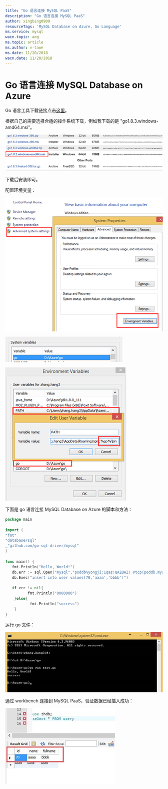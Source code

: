 ```yaml
---
title: "Go 语言连接 MySQL PaaS"
description: "Go 语言连接 MySQL PaaS"
author: xingbing0909
resourceTags: 'MySQL Database on Azure, Go Language'
ms.service: mysql
wacn.topic: aog
ms.topic: article
ms.author: v-tawe
ms.date: 11/20/2018
wacn.date: 11/20/2018
---
```


# Go 语言连接 MySQL Database on Azure

Go 语言工具下载链接点击[这里](https://golang.org/dl/)。

根据自己的需要选择合适的操作系统下载，例如我下载的是 "go1.8.3.windows-amd64.msi"。

![01](media/aog-mysql-howto-connect-mysql-pass-by-go-language/01.png "01")

下载后安装即可。

配置环境变量：

![02](media/aog-mysql-howto-connect-mysql-pass-by-go-language/02.png "02")

![03](media/aog-mysql-howto-connect-mysql-pass-by-go-language/03.png "03")

![04](media/aog-mysql-howto-connect-mysql-pass-by-go-language/04.png "04")

下面是 go 语言连接 MySQL Database on Azure 的脚本和方法：

```go
package main

import (
"fmt"
"database/sql"
_"github.com/go-sql-driver/mysql"
)

func main() {
   fmt.Println("Hello, World!")
   db,err := sql.Open("mysql","poddb%yongji:1qaz!QAZQAZ! @tcp(poddb.mysqldb.chinacloudapi.cn:3306)/zhdb")
   db.Exec("insert into user values(70,'aaaa','bbbb')")

   if err != nil{
          fmt.Println("0000000")
    }else{
           fmt.Println("success")
    }
}
```

运行 go 文件：

![05](media/aog-mysql-howto-connect-mysql-pass-by-go-language/05.jpg "05")

通过 workbench 连接到 MySQL PaaS，验证数据已经插入成功：

![06](media/aog-mysql-howto-connect-mysql-pass-by-go-language/06.jpg "06")